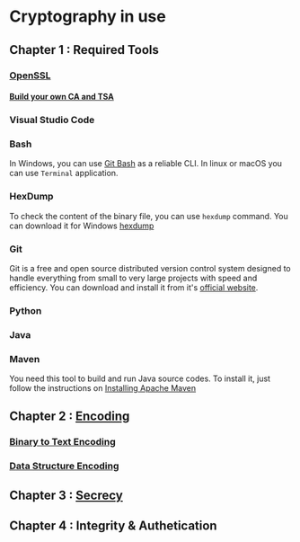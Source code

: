 # Cryptography in use

## Chapter 1 : Required Tools

### [OpenSSL](https://github.com/KeyvanArj/cryptography-in-use/tree/main/openssl)

#### [Build your own CA and TSA](https://github.com/KeyvanArj/cryptography-in-use/blob/main/openssl/Build%20CA%20%26%20TSA.md)

### Visual Studio Code

### Bash

In Windows, you can use [Git Bash](https://git-scm.com/download/win) as a reliable CLI.
In linux or macOS you can use `Terminal` application.

### HexDump

To check the content of the binary file, you can use `hexdump` command. 
You can download it for Windows [hexdump](https://www.di-mgt.com.au/hexdump-for-windows.html)

### Git

Git is a free and open source distributed version control system designed to handle everything from small to very large projects with speed and efficiency.
You can download and install it from it's [official website](https://git-scm.com/downloads).
### Python

### Java

### Maven

You need this tool to build and run Java source codes. To install it, 
just follow the instructions on [Installing Apache Maven](https://maven.apache.org/install.html) 

## Chapter 2 : [Encoding](https://github.com/KeyvanArj/cryptography-in-use/tree/main/encoding)

### [Binary to Text Encoding](https://github.com/KeyvanArj/cryptography-in-use/tree/main/encoding/binary-to-text)

### [Data Structure Encoding](https://github.com/KeyvanArj/cryptography-in-use/tree/main/encoding/data-structure-encoding)

## Chapter 3 : [Secrecy](https://github.com/KeyvanArj/cryptography-in-use/tree/main/secrecy)

## Chapter 4 : Integrity & Authetication

